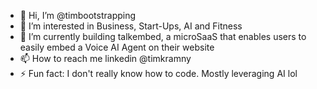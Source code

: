 - 👋 Hi, I’m @timbootstrapping
- 👀 I’m interested in Business, Start-Ups, AI and Fitness
- 🌱 I’m currently building talkembed, a microSaaS that enables users to easily embed a Voice AI Agent on their website
- 📫 How to reach me linkedin @timkramny
- ⚡ Fun fact: I don't really know how to code. Mostly leveraging AI lol

<!---
timbootstrapping/timbootstrapping is a ✨ special ✨ repository because its `README.md` (this file) appears on your GitHub profile.
You can click the Preview link to take a look at your changes.
--->
